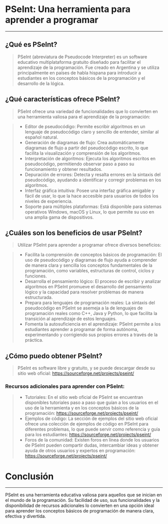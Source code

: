 # PSeInt: Una herramienta para aprender a programar

---

## ¿Qué es PSeInt?

> PSeInt (abreviatura de Pseudocode Interpreter) es un software educativo multiplataforma gratuito diseñado para facilitar el aprendizaje de la programación.
> Fue creado en Argentina y se utiliza principalmente en países de habla hispana para introducir a estudiantes en los conceptos básicos de la programación y el desarrollo de la lógica.

## ¿Qué características ofrece PSeInt?

> PSeInt ofrece una variedad de funcionalidades que lo convierten en una herramienta valiosa para el aprendizaje de la programación:

> - Editor de pseudocódigo: Permite escribir algoritmos en un lenguaje de pseudocódigo claro y sencillo de entender, similar al español natural.
> - Generación de diagramas de flujo: Crea automáticamente diagramas de flujo a partir del pseudocódigo escrito, lo que facilita la visualización y comprensión de los algoritmos.
> - Interpretación de algoritmos: Ejecuta los algoritmos escritos en pseudocódigo, permitiendo observar paso a paso su funcionamiento y obtener resultados.
> - Depuración de errores: Detecta y resalta errores en la sintaxis del pseudocódigo, ayudando a identificar y corregir problemas en los algoritmos.
> - Interfaz gráfica intuitiva: Posee una interfaz gráfica amigable y fácil de usar, lo que la hace accesible para usuarios de todos los niveles de experiencia.
> - Soporte para múltiples plataformas: Está disponible para sistemas operativos Windows, macOS y Linux, lo que permite su uso en una amplia gama de dispositivos.

## ¿Cuáles son los beneficios de usar PSeInt?

> Utilizar PSeInt para aprender a programar ofrece diversos beneficios:

> - Facilita la comprensión de conceptos básicos de programación: El uso de pseudocódigo y diagramas de flujo ayuda a comprender de manera clara y sencilla los conceptos fundamentales de la programación, como variables, estructuras de control, ciclos y funciones.
> - Desarrolla el pensamiento lógico: El proceso de escribir y analizar algoritmos en PSeInt promueve el desarrollo del pensamiento lógico y la capacidad para resolver problemas de manera estructurada.
> - Prepara para lenguajes de programación reales: La sintaxis del pseudocódigo en PSeInt se asemeja a la de lenguajes de programación reales como C++, Java y Python, lo que facilita la transición al aprendizaje de estos lenguajes.
> - Fomenta la autosuficiencia en el aprendizaje: PSeInt permite a los estudiantes aprender a programar de forma autónoma, experimentando y corrigiendo sus propios errores a través de la práctica.

## ¿Cómo puedo obtener PSeInt?

> PSeInt es software libre y gratuito, y se puede descargar desde su sitio web oficial: https://sourceforge.net/projects/pseint/

### Recursos adicionales para aprender con PSeInt:

> - Tutoriales: En el sitio web oficial de PSeInt se encuentran disponibles tutoriales paso a paso que guían a los usuarios en el uso de la herramienta y en los conceptos básicos de la programación: https://sourceforge.net/projects/pseint/
> - Ejemplos de código: La sección de ejemplos del sitio web oficial ofrece una colección de ejemplos de código en PSeInt para diferentes problemas, lo que puede servir como referencia y guía para los estudiantes: https://sourceforge.net/projects/pseint/
> - Foros de la comunidad: Existen foros en línea donde los usuarios de PSeInt pueden compartir dudas, intercambiar ideas y obtener ayuda de otros usuarios y expertos en programación: https://sourceforge.net/projects/pseint/

# Conclusión

---

PSeInt es una herramienta educativa valiosa para aquellos que se inician en el mundo de la programación. Su facilidad de uso, sus funcionalidades y la disponibilidad de recursos adicionales lo convierten en una opción ideal para aprender los conceptos básicos de programación de manera clara, efectiva y divertida.
